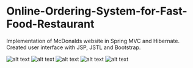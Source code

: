 # Online-Ordering-System-for-Fast-Food-Restaurant
Implementation of McDonalds website in Spring MVC and Hibernate.
Created user interface with JSP, JSTL and Bootstrap. 

![alt text](https://github.com/snehalmundhe10/Online-Ordering-System-for-Fast-Food-Restaurant/blob/master/images/home.PNG "home")
![alt text](https://github.com/snehalmundhe10/Online-Ordering-System-for-Fast-Food-Restaurant/blob/master/images/adminlogin.PNG "adminlogin")
![alt text](https://github.com/snehalmundhe10/Online-Ordering-System-for-Fast-Food-Restaurant/blob/master/images/admin.PNG "admin")
![alt text](https://github.com/snehalmundhe10/Online-Ordering-System-for-Fast-Food-Restaurant/blob/master/images/inventory.PNG "inventory")
![alt text](https://github.com/snehalmundhe10/Online-Ordering-System-for-Fast-Food-Restaurant/blob/master/images/add.PNG "add")

